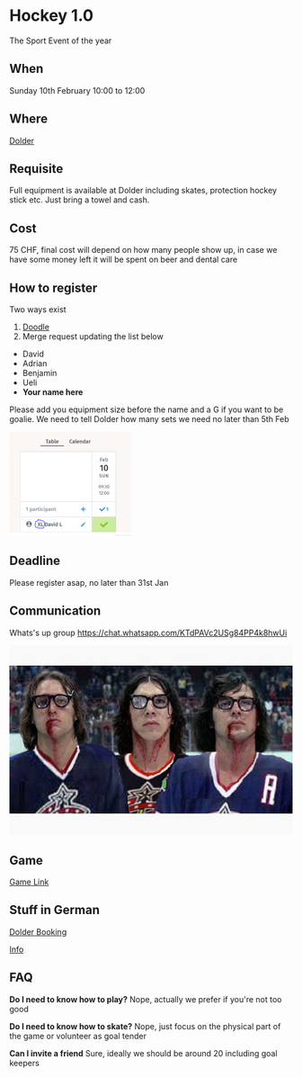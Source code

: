 # Hockey 1.0

The Sport Event of the year

## When
Sunday 10th February 10:00 to 12:00

## Where
[Dolder](https://www.doldersports.com/en/winter-front-page-en/ice-skating-rink/ "Title") 

## Requisite
Full equipment is available at Dolder including skates, protection hockey stick etc. Just bring a towel and cash.

## Cost
75 CHF, final cost will depend on how many people show up, in case we have some money left it will be spent on beer and dental care

## How to register
Two ways exist

1. [Doodle](https://doodle.com/poll/ttvskx8gsmmtswzr "Title")
2. Merge request updating the list below

* David
* Adrian
* Benjamin
* Ueli 
* __Your name here__

Please add you equipment size before the name and a G if you want to be goalie. We need to tell Dolder how many sets we need no later than 5th Feb

![Alt text](doodle.PNG)

## Deadline
Please register asap, no later than 31st Jan

## Communication
Whats's up group https://chat.whatsapp.com/KTdPAVc2USg84PP4k8hwUi

![Alt text](hanson.jpg)

## Game
[Game Link](https://dlilljegren.github.io/hockey/game/)

## Stuff in German

[Dolder Booking](Booking.pdf)

[Info](Plauschhockey2018_19.pdf)


## FAQ

__Do I need to know how to play?__
Nope, actually we prefer if you're not too good

__Do I need to know how to skate?__
Nope, just focus on the physical part of the game or volunteer as goal tender

__Can I invite a friend__
Sure, ideally we should be around 20 including goal keepers


